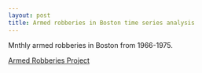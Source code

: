 ```yaml
---
layout: post
title: Armed robberies in Boston time series analysis
---
```

Mnthly armed robberies in Boston from 1966-1975.

[Armed Robberies Project]( https://github.com/JoomiK/RobberiesTimeSeries/blob/master/BostonRobberies.ipynb )


